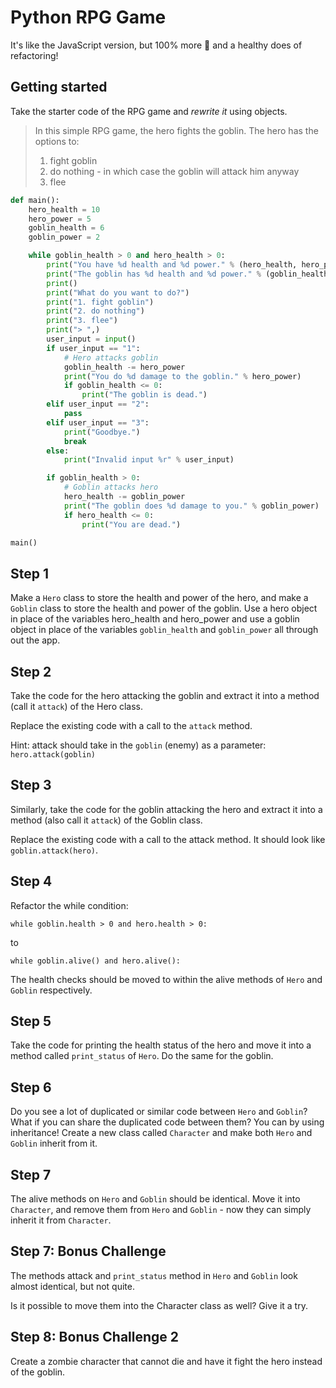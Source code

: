 # Python RPG Game

It's like the JavaScript version, but 100% more 🐍 and a healthy does of refactoring!

## Getting started

Take the starter code of the RPG game and _rewrite it_ using objects.

> In this simple RPG game, the hero fights the goblin.
> The hero has the options to:
>
>    1. fight goblin
>    2. do nothing - in which case the goblin will attack him anyway
>    3. flee

```python
def main():
    hero_health = 10
    hero_power = 5
    goblin_health = 6
    goblin_power = 2

    while goblin_health > 0 and hero_health > 0:
        print("You have %d health and %d power." % (hero_health, hero_power))
        print("The goblin has %d health and %d power." % (goblin_health, goblin_power))
        print()
        print("What do you want to do?")
        print("1. fight goblin")
        print("2. do nothing")
        print("3. flee")
        print("> ",)
        user_input = input()
        if user_input == "1":
            # Hero attacks goblin
            goblin_health -= hero_power
            print("You do %d damage to the goblin." % hero_power)
            if goblin_health <= 0:
                print("The goblin is dead.")
        elif user_input == "2":
            pass
        elif user_input == "3":
            print("Goodbye.")
            break
        else:
            print("Invalid input %r" % user_input)

        if goblin_health > 0:
            # Goblin attacks hero
            hero_health -= goblin_power
            print("The goblin does %d damage to you." % goblin_power)
            if hero_health <= 0:
                print("You are dead.")

main()
```

## Step 1

Make a `Hero` class to store the health and power of the hero, and make a `Goblin` class to store the health and power of the goblin. Use a hero object in place of the variables hero_health and hero_power and use a goblin object in place of the variables `goblin_health` and `goblin_power` all through out the app.

## Step 2

Take the code for the hero attacking the goblin and extract it into a method (call it `attack`) of the Hero class.

Replace the existing code with a call to the `attack` method.

Hint: attack should take in the `goblin` (enemy) as a parameter: `hero.attack(goblin)`

## Step 3

Similarly, take the code for the goblin attacking the hero and extract it into a method (also call it `attack`) of the Goblin class.

Replace the existing code with a call to the attack method. It should look like `goblin.attack(hero)`.

## Step 4

Refactor the while condition:

`while goblin.health > 0 and hero.health > 0:`

to

`while goblin.alive() and hero.alive():`

The health checks should be moved to within the alive methods of `Hero` and `Goblin` respectively.

## Step 5

Take the code for printing the health status of the hero and move it into a method called `print_status` of `Hero`. Do the same for the goblin.

## Step 6

Do you see a lot of duplicated or similar code between `Hero` and `Goblin`? What if you can share the duplicated code between them? You can by using inheritance! Create a new class called `Character` and make both `Hero` and `Goblin` inherit from it.

## Step 7

The alive methods on `Hero` and `Goblin` should be identical. Move it into `Character`, and remove them from `Hero` and `Goblin` - now they can simply inherit it from `Character`.

## Step 7: Bonus Challenge

The methods attack and `print_status` method in `Hero` and `Goblin` look almost identical, but not quite.

Is it possible to move them into the Character class as well? Give it a try.

## Step 8: Bonus Challenge 2

Create a zombie character that cannot die and have it fight the hero instead of the goblin.
